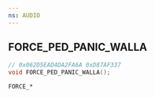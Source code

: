 ```yaml
---
ns: AUDIO
---
```

## FORCE_​PED_​PANIC_​WALLA

```c
// 0x062D5EAD4DA2FA6A 0xD87AF337
void FORCE_​PED_​PANIC_​WALLA();
```

```
FORCE_*
```

